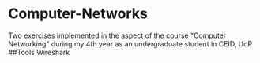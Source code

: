 # Computer-Networks
Two exercises implemented in the aspect of the course "Computer Networking" during my 4th year as an undergraduate student in CEID, UoP 
##Tools
Wireshark
